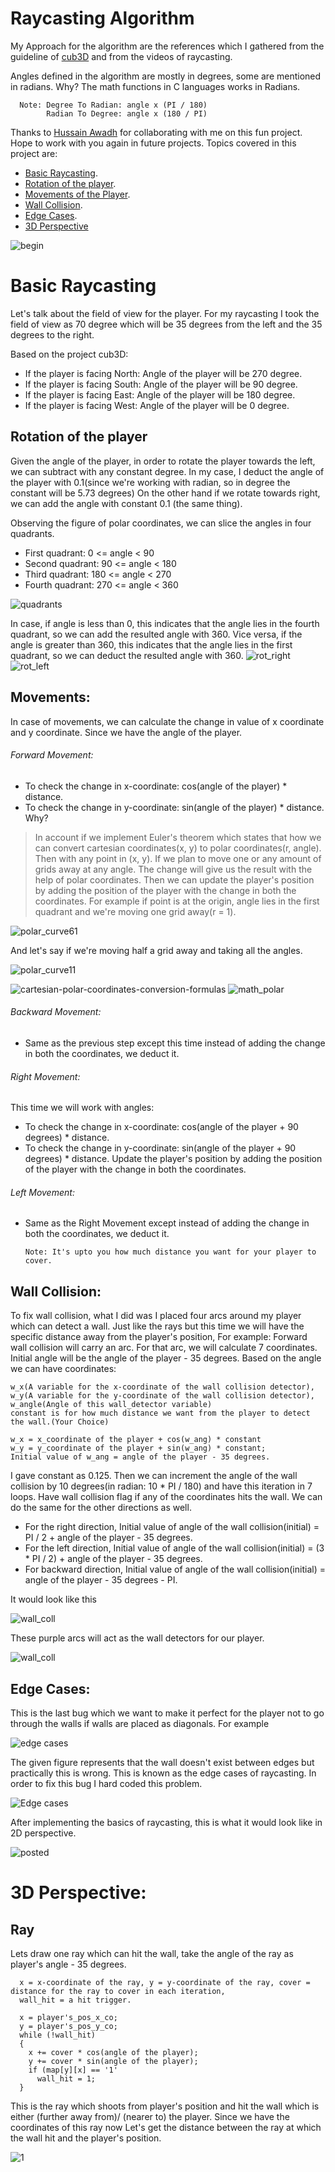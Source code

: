 # Raycasting Algorithm

My Approach for the algorithm are the references which I gathered from the guideline of [cub3D](https://lodev.org/cgtutor/raycasting.html) and from the videos of raycasting. 

Angles defined in the algorithm are mostly in degrees, some are mentioned in radians. Why? The math functions in C languages works in Radians.

      Note: Degree To Radian: angle x (PI / 180)
            Radian To Degree: angle x (180 / PI)

Thanks to [Hussain Awadh](https://github.com/MisterTooh) for collaborating with me on this fun project. Hope to work with you again in future projects.
Topics covered in this project are:
* [Basic Raycasting](https://github.com/Genius-gambit/cub3D-Linux/edit/master/Raycasting%20Algorithm/ReadMe.md#basic-raycasting).
* [Rotation of the player](https://github.com/Genius-gambit/cub3D-Linux/edit/master/Raycasting%20Algorithm/ReadMe.md#rotation-of-the-player).
* [Movements of the Player](https://github.com/Genius-gambit/cub3D-Linux/edit/master/Raycasting%20Algorithm/ReadMe.md#movements).
* [Wall Collision](https://github.com/Genius-gambit/cub3D-Linux/edit/master/Raycasting%20Algorithm/ReadMe.md#wall-collision).
* [Edge Cases](https://github.com/Genius-gambit/cub3D-Linux/edit/master/Raycasting%20Algorithm/ReadMe.md#edge-cases).
* [3D Perspective](https://github.com/Genius-gambit/cub3D-Linux/edit/master/Raycasting%20Algorithm/ReadMe.md#3d-perspective)

![begin](https://user-images.githubusercontent.com/81755254/195951594-38adbeff-ec0a-4c3b-9cce-2159907b9a0f.gif)

# Basic Raycasting

Let's talk about the field of view for the player. 
For my raycasting I took the field of view as 70 degree which will be 35 degrees from the left and the 35 degrees to the right.

Based on the project cub3D:
* If the player is facing North: Angle of the player will be 270 degree.
* If the player is facing South: Angle of the player will be 90 degree.
* If the player is facing East: Angle of the player will be 180 degree.
* If the player is facing West: Angle of the player will be 0 degree.

## Rotation of the player

Given the angle of the player, in order to rotate the player towards the left, we can subtract with any constant degree.
In my case, I deduct the angle of the player with 0.1(since we're working with radian, so in degree the constant will be 5.73 degrees)
On the other hand if we rotate towards right, we can add the angle with constant 0.1 (the same thing).

Observing the figure of polar coordinates, we can slice the angles in four quadrants.

* First quadrant: 0 <= angle < 90
* Second quadrant: 90 <= angle < 180
* Third quadrant: 180 <= angle < 270
* Fourth quadrant: 270 <= angle < 360

![quadrants](https://user-images.githubusercontent.com/81755254/195952993-769a7544-bb9c-446d-bffc-cf5db67e8199.png)

In case, if angle is less than 0, this indicates that the angle lies in the fourth quadrant, so we can add the resulted angle with 360. Vice versa, if the angle is greater than 360, this indicates that the angle lies in the first quadrant, so we can deduct the resulted angle with 360.
![rot_right](https://user-images.githubusercontent.com/81755254/195990993-2953b0fc-03d2-4e74-9be7-b268f00640b7.gif)                 ![rot_left](https://user-images.githubusercontent.com/81755254/195990961-4604b47e-a510-4ed2-8c4e-5a2addd344f5.gif)

## Movements:
In case of movements, we can calculate the change in value of x coordinate and y coordinate. Since we have the angle of the player.
###### Forward Movement:
   * To check the change in x-coordinate: cos(angle of the player) * distance.
   * To check the change in y-coordinate: sin(angle of the player) * distance. Why?

> In account if we implement Euler's theorem which states that how we can convert cartesian coordinates(x, y) to polar coordinates(r, angle). Then with any point in (x, y). If we plan to move one or any amount of grids away at any angle. The change will give us the result with the help of polar coordinates.
Then we can update the player's position by adding the position of the player with the change in both the coordinates.
For example if point is at the origin, angle lies in the first quadrant and we're moving one grid away(r = 1).

![polar_curve61](https://user-images.githubusercontent.com/81755254/196059957-8a15bb60-b5ca-4b18-bdaa-d36dd52f367f.png)

And let's say if we're moving half a grid away and taking all the angles.

![polar_curve11](https://user-images.githubusercontent.com/81755254/196059895-2e035193-7a20-49e9-90da-3ea1f5d33d2c.png)


![cartesian-polar-coordinates-conversion-formulas](https://user-images.githubusercontent.com/81755254/195955095-87f89a15-1b1c-4581-9e83-1b04e7d6040a.png)                                                                      ![math_polar](https://user-images.githubusercontent.com/81755254/195955121-6c418c72-a16c-4dfa-a4c1-850eb61c0456.png)

###### Backward Movement:
  * Same as the previous step except this time instead of adding the change in both the coordinates, we deduct it.

###### Right Movement:
  This time we will work with angles:
* To check the change in x-coordinate: cos(angle of the player + 90 degrees) * distance.
* To check the change in y-coordinate: sin(angle of the player + 90 degrees) * distance.
Update the player's position by adding the position of the player with the change in both the coordinates.

###### Left Movement:
  * Same as the Right Movement except instead of adding the change in both the coordinates, we deduct it.

        Note: It's upto you how much distance you want for your player to cover.

## Wall Collision:
  To fix wall collision, what I did was I placed four arcs around my player which can detect a wall. Just like the rays but this time we will have the specific distance away from the player's position, For example: Forward wall collision will carry an arc. For that arc, we will calculate 7 coordinates. Initial angle will be the angle of the player - 35 degrees. Based on the angle we can have coordinates:
  
    w_x(A variable for the x-coordinate of the wall collision detector),
    w_y(A variable for the y-coordinate of the wall collision detector),
    w_angle(Angle of this wall_detector variable)
    constant is for how much distance we want from the player to detect the wall.(Your Choice)
    
    w_x = x_coordinate of the player + cos(w_ang) * constant
    w_y = y_coordinate of the player + sin(w_ang) * constant;
    Initial value of w_ang = angle of the player - 35 degrees.
    
I gave constant as 0.125. Then we can increment the angle of the wall collision by 10 degrees(in radian: 10 * PI / 180) and have this iteration in 7 loops. Have wall collision flag if any of the coordinates hits the wall.
We can do the same for the other directions as well.
* For the right direction, Initial value of angle of the wall collision(initial) = PI / 2 + angle of the player - 35 degrees.
* For the left direction, Initial value of angle of the wall collision(initial) = (3 * PI / 2) + angle of the player - 35 degrees.
* For backward direction, Initial value of angle of the wall collision(initial) = angle of the player - 35 degrees - PI.

It would look like this

![wall_coll](https://user-images.githubusercontent.com/81755254/195994638-c56f147a-b2fc-4248-821b-4fa26f985072.png)

These purple arcs will act as the wall detectors for our player.

![wall_coll](https://user-images.githubusercontent.com/81755254/195994034-553e5022-1572-4bab-ba32-dd18bb083d0c.gif)

## Edge Cases:
This is the last bug which we want to make it perfect for the player not to go through the walls if walls are placed as diagonals. For example

![edge cases](https://user-images.githubusercontent.com/81755254/195993457-09751416-e1b4-4da7-b539-1013debec8a4.gif)


The given figure represents that the wall doesn't exist between edges but practically this is wrong. This is known as the edge cases of raycasting. In order to fix this bug I hard coded this problem.

![Edge cases](https://user-images.githubusercontent.com/81755254/195993497-0ad5e8fb-fd08-4f2d-9a3b-5f5dfeb9735f.png)

After implementing the basics of raycasting, this is what it would look like in 2D perspective.

![posted](https://user-images.githubusercontent.com/81755254/179372759-3deef13a-9706-4695-9ed9-31cfe4b3f0b9.gif)

# 3D Perspective:

## Ray

Lets draw one ray which can hit the wall, take the angle of the ray as player's angle - 35 degrees.
      
      x = x-coordinate of the ray, y = y-coordinate of the ray, cover = distance for the ray to cover in each iteration,
      wall_hit = a hit trigger.

      x = player's_pos_x_co;
      y = player's_pos_y_co;
      while (!wall_hit)
      {
        x += cover * cos(angle of the player);
        y += cover * sin(angle of the player);
        if (map[y][x] == '1'
          wall_hit = 1;
      }
      
This is the ray which shoots from player's position and hit the wall which is either (further away from)/ (nearer to) the player. Since we have the coordinates of this ray now
Let's get the distance between the ray at which the wall hit and the player's position.

![1](https://user-images.githubusercontent.com/81755254/196061701-d6f2a160-6471-46ed-8c70-9fdb6b370f1c.jpg)

  